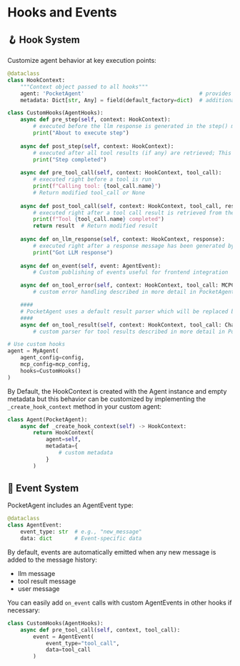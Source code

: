 # Hooks and Events

## 🪝 **Hook System**

Customize agent behavior at key execution points:

```python
@dataclass
class HookContext:
    """Context object passed to all hooks"""
    agent: 'PocketAgent'                                    # provides hooks access to the Agent instance
    metadata: Dict[str, Any] = field(default_factory=dict)  # additional metadata (default is empty)

class CustomHooks(AgentHooks):
    async def pre_step(self, context: HookContext):
        # executed before the llm response is generated in the step() method
        print("About to execute step")
    
    async def post_step(self, context: HookContext):
        # executed after all tool results (if any) are retrieved; This runs even if tool calling results in an error
        print("Step completed")
    
    async def pre_tool_call(self, context: HookContext, tool_call):
        # executed right before a tool is run
        print(f"Calling tool: {tool_call.name}")
        # Return modified tool_call or None
    
    async def post_tool_call(self, context: HookContext, tool_call, result):
        # executed right after a tool call result is retrieved from the PocketAgentClient
        print(f"Tool {tool_call.name} completed")
        return result  # Return modified result
    
    async def on_llm_response(self, context: HookContext, response):
        # executed right after a response message has been generated by the llm
        print("Got LLM response")
    
    async def on_event(self, event: AgentEvent):
        # Custom publishing of events useful for frontend integration

    async def on_tool_error(self, context: HookContext, tool_call: MCPCallToolRequestParams, error: Exception) -> Union[str, False]:
        # custom error handling described in more detail in PocketAgentClient docs 

    ####
    # PocketAgent uses a default result parser which will be replaced by this implementation if implemented
    ####
    async def on_tool_result(self, context: HookContext, tool_call: ChatCompletionMessageToolCall, tool_result: FastMCPCallToolResult) -> ToolResult:
        # custom parser for tool results described in more detail in PocketAgentClient docs

# Use custom hooks
agent = MyAgent(
    agent_config=config,
    mcp_config=mcp_config,
    hooks=CustomHooks()
)
```

By Default, the HookContext is created with the Agent instance and empty metadata but this behavior can be customized by implementing the `_create_hook_context` method in your custom agent:
```python
class Agent(PocketAgent):
    async def _create_hook_context(self) -> HookContext:
        return HookContext(
            agent=self,
            metadata={
                # custom metadata
            }
        )

```

## 📡 **Event System**

PocketAgent includes an AgentEvent type:

```python
@dataclass
class AgentEvent:
    event_type: str  # e.g., "new_message"
    data: dict       # Event-specific data
```

By default, events are automatically emitted when any new message is added to the message history:
- llm message
- tool result message
- user message

You can easily add `on_event` calls with custom AgentEvents in other hooks if necessary:
```python
class CustomHooks(AgentHooks):
    async def pre_tool_call(self, context, tool_call):
        event = AgentEvent(
            event_type="tool_call",
            data=tool_call
        )
```
